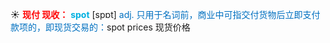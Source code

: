 ☀ <font color="red">**现付 现收：**</font>
<font color="sky blue">**spot**</font> [spɒt] 
<font color="#0070c0">adj. 只用于名词前，商业中可指交付货物后立即支付款项的，即现货交易的：</font>spot prices 现货价格
